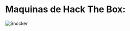 # Maquinas de Hack The Box:

![Snocker](https://user-images.githubusercontent.com/103068924/170579478-133a8e37-f793-4fd2-bb8a-db974c2d51f9.png)

